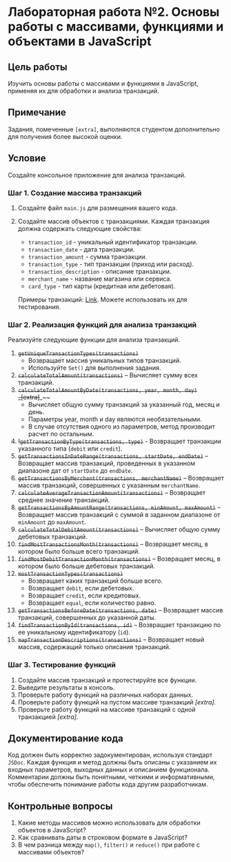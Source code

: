 # Лабораторная работа №2. Основы работы с массивами, функциями и объектами в JavaScript

## Цель работы

Изучить основы работы с массивами и функциями в JavaScript, применяя их для обработки и анализа транзакций.

## Примечание

Задания, помеченные `[extra]`, выполняются студентом дополнительно для получения более высокой оценки.

## Условие

Создайте консольное приложение для анализа транзакций.

### Шаг 1. Создание массива транзакций

1. Создайте файл `main.js` для размещения вашего кода.
2. Создайте массив объектов с транзакциями. Каждая транзакция должна содержать следующие свойства:

   - `transaction_id` - уникальный идентификатор транзакции.
   - `transaction_date` - дата транзакции.
   - `transaction_amount` - сумма транзакции.
   - `transaction_type` - тип транзакции (приход или расход).
   - `transaction_description` - описание транзакции.
   - `merchant_name` - название магазина или сервиса.
   - `card_type` - тип карты (кредитная или дебетовая).

   Примеры транзакций: [Link](./files/transations.js). Можете использовать их для тестирования.

### Шаг 2. Реализация функций для анализа транзакций

Реализуйте следующие функции для анализа транзакций.

1. ~~`getUniqueTransactionTypes(transactions)`~~
   - Возвращает массив уникальных типов транзакций.
   - Используйте `Set()` для выполнения задания.
2. ~~`calculateTotalAmount(transactions)`~~ – Вычисляет сумму всех транзакций.
3. ~~`calculateTotalAmountByDate(transactions, year, month, day)` _[extra]~~_~~
   - Вычисляет общую сумму транзакций за указанный год, месяц и день.
   - Параметры year, month и day являются необязательными.
   - В случае отсутствия одного из параметров, метод производит расчет по остальным.
4. ~~!`getTransactionByType(transactions, type)`~~ - Возвращает транзакции указанного типа (`debit` или `credit`).
5. ~~`getTransactionsInDateRange(transactions, startDate, endDate)`~~ – Возвращает массив транзакций, проведенных в указанном диапазоне дат от `startDate` до `endDate`.
6. ~~`getTransactionsByMerchant(transactions, merchantName)`~~ – Возвращает массив транзакций, совершенных с указанным `merchantName`.
7. ~~`calculateAverageTransactionAmount(transactions)`~~ – Возвращает среднее значение транзакций.
8. ~~`getTransactionsByAmountRange(transactions, minAmount, maxAmount)`~~ – Возвращает массив транзакций с суммой в заданном диапазоне от `minAmount` до `maxAmount`.
9. ~~`calculateTotalDebitAmount(transactions)`~~ – Вычисляет общую сумму дебетовых транзакций.
10. ~~`findMostTransactionsMonth(transactions)`~~ – Возвращает месяц, в котором было больше всего транзакций.
11. ~~`findMostDebitTransactionMonth(transactions)`~~ – Возвращает месяц, в котором было больше дебетовых транзакций.
12. ~~`mostTransactionTypes(transactions)`~~
    - Возвращает каких транзакций больше всего.
    - Возвращает `debit`, если дебетовых.
    - Возвращает `credit`, если кредитовых.
    - Возвращает `equal`, если количество равно.
13. ~~`getTransactionsBeforeDate(transactions, date)`~~ – Возвращает массив транзакций, совершенных до указанной даты.
14. ~~`findTransactionById(transactions, id)`~~ – Возвращает транзакцию по ее уникальному идентификатору (`id`).
15. ~~`mapTransactionDescriptions(transactions)`~~ – Возвращает новый массив, содержащий только описания транзакций.

### Шаг 3. Тестирование функций

1. Создайте массив транзакций и протестируйте все функции.
2. Выведите результаты в консоль.
3. Проверьте работу функций на различных наборах данных.
4. Проверьте работу функций на пустом массиве транзакций _[extra]_.
5. Проверьте работу функций на массиве транзакций с одной транзакцией _[extra]_.

## Документирование кода

Код должен быть корректно задокументирован, используя стандарт `JSDoc`. Каждая функция и метод должны быть описаны с указанием их входных параметров, выходных данных и описанием функционала. Комментарии должны быть понятными, четкими и информативными, чтобы обеспечить понимание работы кода другим разработчикам.

## Контрольные вопросы

1. Какие методы массивов можно использовать для обработки объектов в JavaScript?
2. Как сравнивать даты в строковом формате в JavaScript?
3. В чем разница между `map()`, `filter()` и `reduce()` при работе с массивами объектов?
